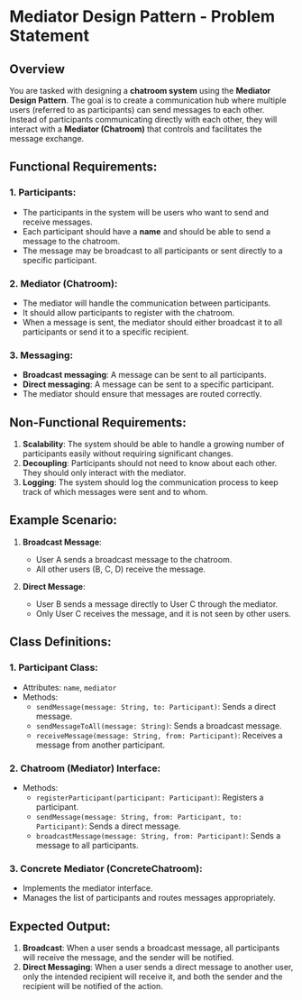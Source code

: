 # Mediator Design Pattern - Problem Statement

## Overview

You are tasked with designing a **chatroom system** using the **Mediator Design Pattern**. The goal is to create a communication hub where multiple users (referred to as participants) can send messages to each other. Instead of participants communicating directly with each other, they will interact with a **Mediator (Chatroom)** that controls and facilitates the message exchange.

## Functional Requirements:

### 1. Participants:
   - The participants in the system will be users who want to send and receive messages.
   - Each participant should have a **name** and should be able to send a message to the chatroom.
   - The message may be broadcast to all participants or sent directly to a specific participant.

### 2. Mediator (Chatroom):
   - The mediator will handle the communication between participants.
   - It should allow participants to register with the chatroom.
   - When a message is sent, the mediator should either broadcast it to all participants or send it to a specific recipient.

### 3. Messaging:
   - **Broadcast messaging**: A message can be sent to all participants.
   - **Direct messaging**: A message can be sent to a specific participant.
   - The mediator should ensure that messages are routed correctly.

## Non-Functional Requirements:
1. **Scalability**: The system should be able to handle a growing number of participants easily without requiring significant changes.
2. **Decoupling**: Participants should not need to know about each other. They should only interact with the mediator.
3. **Logging**: The system should log the communication process to keep track of which messages were sent and to whom.

## Example Scenario:

1. **Broadcast Message**: 
   - User A sends a broadcast message to the chatroom.
   - All other users (B, C, D) receive the message.

2. **Direct Message**: 
   - User B sends a message directly to User C through the mediator.
   - Only User C receives the message, and it is not seen by other users.

## Class Definitions:

### 1. Participant Class:
   - Attributes: `name`, `mediator`
   - Methods:
     - `sendMessage(message: String, to: Participant)`: Sends a direct message.
     - `sendMessageToAll(message: String)`: Sends a broadcast message.
     - `receiveMessage(message: String, from: Participant)`: Receives a message from another participant.

### 2. Chatroom (Mediator) Interface:
   - Methods:
     - `registerParticipant(participant: Participant)`: Registers a participant.
     - `sendMessage(message: String, from: Participant, to: Participant)`: Sends a direct message.
     - `broadcastMessage(message: String, from: Participant)`: Sends a message to all participants.

### 3. Concrete Mediator (ConcreteChatroom):
   - Implements the mediator interface.
   - Manages the list of participants and routes messages appropriately.

## Expected Output:
1. **Broadcast**: When a user sends a broadcast message, all participants will receive the message, and the sender will be notified.
2. **Direct Messaging**: When a user sends a direct message to another user, only the intended recipient will receive it, and both the sender and the recipient will be notified of the action.
